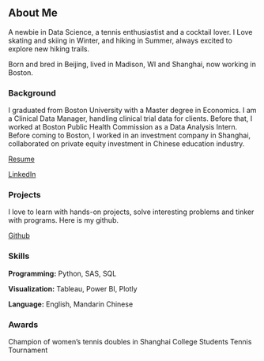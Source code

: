 ## About Me

A newbie in Data Science, a tennis enthusiastist and a cocktail lover. I Love skating and skiing in Winter, and hiking in Summer, always excited to explore new hiking trails. 

Born and bred in Beijing, lived in Madison, WI and Shanghai, now working in Boston. 


### Background

I graduated from Boston University with a Master degree in Economics. I am a Clinical Data Manager, handling clinical trial data for clients. Before that, I worked at Boston Public Health Commission as a Data Analysis Intern. Before coming to Boston, I worked in an investment company in Shanghai, collaborated on private equity investment in Chinese education industry.

[Resume](https://github.com/ellenxxiao/resume/raw/master/Resume_Xiao.pdf)

[LinkedIn](https://www.linkedin.com/in/ellen-xiao-614242144/)

### Projects

I love to learn with hands-on projects, solve interesting problems and tinker with programs. Here is my github. 

[Github](https://github.com/ellenxxiao/)

### Skills
**Programming:** Python, SAS, SQL

**Visualization:** Tableau, Power BI, Plotly

**Language:** English, Mandarin Chinese

### Awards
Champion of women’s tennis doubles in Shanghai College Students Tennis Tournament



